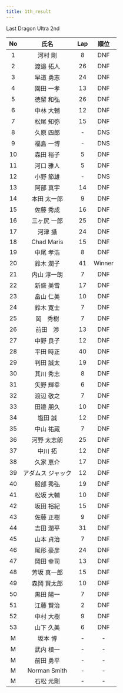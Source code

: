 ```yaml
---
title: 1th_result
---
```


Last Dragon Ultra 2nd

|No|氏名|Lap|順位|
|:---:|:---:|:---:|:---:|
|1|河村 剛|8|DNF|
|2|渡邉 拓人|26|DNF|
|3|早道 勇志|24|DNF|
|4|園田 一孝|13|DNF|
|5|徳留 和弘|26|DNF|
|6|中林 大輔|12|DNF|
|7|松尾 知弥|15|DNF|
|8|久原 四郎|-|DNS|
|9|福島 一博|-|DNS|
|10|森田 裕子|5|DNF|
|11|河口 雅人|5|DNF|
|12|小野 節雄|-|DNS|
|13|阿部 真宇|14|DNF|
|14|本田 太一郎|9|DNF|
|15|佐藤 秀成|16|DNF|
|16|三ヶ尻 一郎|25|DNF|
|17|河津 攝|24|DNF|
|18|Chad Maris|15|DNF|
|19|中尾 孝浩|8|DNF|
|20|鈴木 潤子|41|Winner|
|21|内山 淳一朗|7|DNF|
|22|新盛 美雪|17|DNF|
|23|畠山 仁美|10|DNF|
|24|鈴木 寛士|7|DNF|
|25|岡　秀樹|7|DNF|
|26|前田　渉|13|DNF|
|27|中野 良子|12|DNF|
|28|平田 時正|40|DNF|
|29|判田 誠太|19|DNF|
|30|其川 秀志|8|DNF|
|31|矢野 輝幸|6|DNF|
|32|渡辺 敬之|7|DNF|
|33|田邉 朋久|10|DNF|
|34|塩田 誠|12|DNF|
|35|中山 祐蔵|7|DNF|
|36|河野 太志朗|25|DNF|
|37|中川 拓|12|DNF|
|38|久家 恵介|17|DNF|
|39|アダムス ジャック|12|DNF|
|40|服部 秀弘|19|DNF|
|41|松坂 大輔|10|DNF|
|42|坂田 裕紀|15|DNF|
|43|佐藤 正樹|9|DNF|
|44|吉田 潤平|31|DNF|
|45|山本 貞治|7|DNF|
|46|尾形 豪彦|24|DNF|
|47|岡田 幸司|13|DNF|
|48|芳坂 真一郎|15|DNF|
|49|森岡 賢太郎|10|DNF|
|50|黒田 陽一|7|DNF|
|51|江藤 賢治|2|DNF|
|52|中村 大樹|9|DNF|
|53|山下 久美|6|DNF|
|M|坂本 博|-|-|
|M|武内 槙一|-|-|
|M|前田 勇平|-|-|
|M|Norman Smith|-|-|
|M|石松 元剛|-|-|
